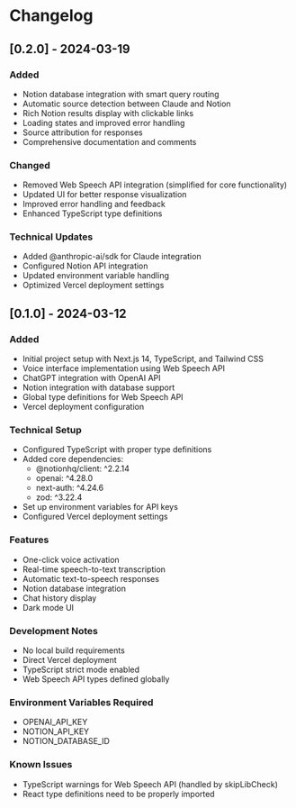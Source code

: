 # Changelog

## [0.2.0] - 2024-03-19

### Added
- Notion database integration with smart query routing
- Automatic source detection between Claude and Notion
- Rich Notion results display with clickable links
- Loading states and improved error handling
- Source attribution for responses
- Comprehensive documentation and comments

### Changed
- Removed Web Speech API integration (simplified for core functionality)
- Updated UI for better response visualization
- Improved error handling and feedback
- Enhanced TypeScript type definitions

### Technical Updates
- Added @anthropic-ai/sdk for Claude integration
- Configured Notion API integration
- Updated environment variable handling
- Optimized Vercel deployment settings

## [0.1.0] - 2024-03-12

### Added
- Initial project setup with Next.js 14, TypeScript, and Tailwind CSS
- Voice interface implementation using Web Speech API
- ChatGPT integration with OpenAI API
- Notion integration with database support
- Global type definitions for Web Speech API
- Vercel deployment configuration

### Technical Setup
- Configured TypeScript with proper type definitions
- Added core dependencies:
  - @notionhq/client: ^2.2.14
  - openai: ^4.28.0
  - next-auth: ^4.24.6
  - zod: ^3.22.4
- Set up environment variables for API keys
- Configured Vercel deployment settings

### Features
- One-click voice activation
- Real-time speech-to-text transcription
- Automatic text-to-speech responses
- Notion database integration
- Chat history display
- Dark mode UI

### Development Notes
- No local build requirements
- Direct Vercel deployment
- TypeScript strict mode enabled
- Web Speech API types defined globally

### Environment Variables Required
- OPENAI_API_KEY
- NOTION_API_KEY
- NOTION_DATABASE_ID

### Known Issues
- TypeScript warnings for Web Speech API (handled by skipLibCheck)
- React type definitions need to be properly imported 